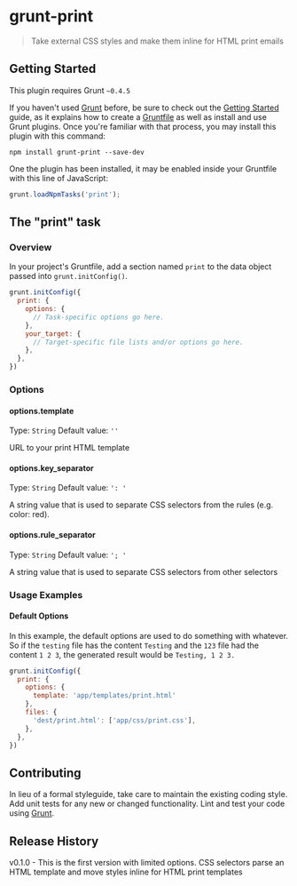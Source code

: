 # grunt-print

> Take external CSS styles and make them inline for HTML print emails

## Getting Started
This plugin requires Grunt `~0.4.5`

If you haven't used [Grunt](http://gruntjs.com/) before, be sure to check out the [Getting Started](http://gruntjs.com/getting-started) guide, as it explains how to create a [Gruntfile](http://gruntjs.com/sample-gruntfile) as well as install and use Grunt plugins. Once you're familiar with that process, you may install this plugin with this command:

```shell
npm install grunt-print --save-dev
```

One the plugin has been installed, it may be enabled inside your Gruntfile with this line of JavaScript:

```js
grunt.loadNpmTasks('print');
```

## The "print" task

### Overview
In your project's Gruntfile, add a section named `print` to the data object passed into `grunt.initConfig()`.

```js
grunt.initConfig({
  print: {
    options: {
      // Task-specific options go here.
    },
    your_target: {
      // Target-specific file lists and/or options go here.
    },
  },
})
```

### Options

#### options.template
Type: `String`
Default value: `''`

URL to your print HTML template

#### options.key_separator
Type: `String`
Default value: `': '`

A string value that is used to separate CSS selectors from the rules (e.g. color: red).

#### options.rule_separator
Type: `String`
Default value: `'; '`

A string value that is used to separate CSS selectors from other selectors

### Usage Examples

#### Default Options
In this example, the default options are used to do something with whatever. So if the `testing` file has the content `Testing` and the `123` file had the content `1 2 3`, the generated result would be `Testing, 1 2 3.`

```js
grunt.initConfig({
  print: {
    options: {
      template: 'app/templates/print.html'
    },
    files: {
      'dest/print.html': ['app/css/print.css'],
    },
  },
})
```

## Contributing
In lieu of a formal styleguide, take care to maintain the existing coding style. Add unit tests for any new or changed functionality. Lint and test your code using [Grunt](http://gruntjs.com/).

## Release History
v0.1.0 - This is the first version with limited options. CSS selectors parse an HTML template and move styles inline for HTML print templates
